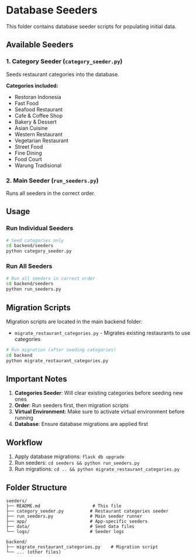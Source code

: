 # Database Seeders

This folder contains database seeder scripts for populating initial data.

## Available Seeders

### 1. Category Seeder (`category_seeder.py`)

Seeds restaurant categories into the database.

**Categories included:**

-   Restoran Indonesia
-   Fast Food
-   Seafood Restaurant
-   Cafe & Coffee Shop
-   Bakery & Dessert
-   Asian Cuisine
-   Western Restaurant
-   Vegetarian Restaurant
-   Street Food
-   Fine Dining
-   Food Court
-   Warung Tradisional

### 2. Main Seeder (`run_seeders.py`)

Runs all seeders in the correct order.

## Usage

### Run Individual Seeders

```bash
# Seed categories only
cd backend/seeders
python category_seeder.py
```

### Run All Seeders

```bash
# Run all seeders in correct order
cd backend/seeders
python run_seeders.py
```

## Migration Scripts

Migration scripts are located in the main backend folder:

-   `migrate_restaurant_categories.py` - Migrates existing restaurants to use categories

```bash
# Run migration (after seeding categories)
cd backend
python migrate_restaurant_categories.py
```

## Important Notes

1. **Categories Seeder**: Will clear existing categories before seeding new ones
2. **Order**: Run seeders first, then migration scripts
3. **Virtual Environment**: Make sure to activate virtual environment before running
4. **Database**: Ensure database migrations are applied first

## Workflow

1. Apply database migrations: `flask db upgrade`
2. Run seeders: `cd seeders && python run_seeders.py`
3. Run migrations: `cd .. && python migrate_restaurant_categories.py`

## Folder Structure

```
seeders/
├── README.md                    # This file
├── category_seeder.py          # Restaurant categories seeder
├── run_seeders.py              # Main seeder runner
├── app/                        # App-specific seeders
├── data/                       # Seed data files
└── logs/                       # Seeder logs

backend/
├── migrate_restaurant_categories.py    # Migration script
└── ... (other files)
```
